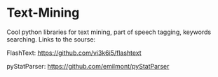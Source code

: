 # Text-Mining
Cool python libraries for text mining, part of speech tagging, keywords searching. 
Links to the sourse:

FlashText: https://github.com/vi3k6i5/flashtext

pyStatParser: https://github.com/emilmont/pyStatParser
